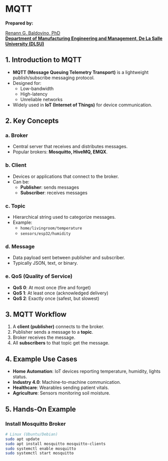 # MQTT

**Prepared by:**  

[Renann G. Baldovino, PhD](https://www.dlsu.edu.ph/colleges/gcoe/academic-departments/manufacturing-engineering-management/faculty-profile/renann-baldovino/)  
**[Department of Manufacturing Engineering and Management, De La Salle University (DLSU)](https://www.dlsu.edu.ph/colleges/gcoe/academic-departments/manufacturing-engineering-management/)**  

## 1. Introduction to MQTT
- **MQTT (Message Queuing Telemetry Transport)** is a lightweight publish/subscribe messaging protocol.
- Designed for:
  - Low-bandwidth
  - High-latency
  - Unreliable networks
- Widely used in **IoT (Internet of Things)** for device communication.

## 2. Key Concepts

### a. Broker
- Central server that receives and distributes messages.
- Popular brokers: **Mosquitto, HiveMQ, EMQX**.

### b. Client
- Devices or applications that connect to the broker.
- Can be:
  - **Publisher**: sends messages
  - **Subscriber**: receives messages

### c. Topic
- Hierarchical string used to categorize messages.
- Example:  
  - `home/livingroom/temperature`
  - `sensors/esp32/humidity`

### d. Message
- Data payload sent between publisher and subscriber.
- Typically JSON, text, or binary.

### e. QoS (Quality of Service)
- **QoS 0**: At most once (fire and forget)
- **QoS 1**: At least once (acknowledged delivery)
- **QoS 2**: Exactly once (safest, but slowest)

## 3. MQTT Workflow
1. A **client (publisher)** connects to the broker.
2. Publisher sends a message to a **topic**.
3. Broker receives the message.
4. All **subscribers** to that topic get the message.


## 4. Example Use Cases
- **Home Automation**: IoT devices reporting temperature, humidity, lights status.
- **Industry 4.0**: Machine-to-machine communication.
- **Healthcare**: Wearables sending patient vitals.
- **Agriculture**: Sensors monitoring soil moisture.

## 5. Hands-On Example

### Install Mosquitto Broker
```bash
# Linux (Ubuntu/Debian)
sudo apt update
sudo apt install mosquitto mosquitto-clients
sudo systemctl enable mosquitto
sudo systemctl start mosquitto
